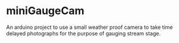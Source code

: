 miniGaugeCam
============

An arduino project to use a small weather proof camera to take time delayed photographs for the purpose of gauging stream stage.
